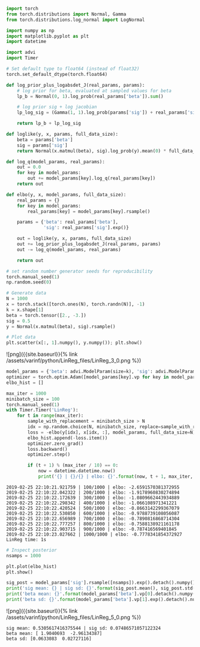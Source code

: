 

```python
import torch
from torch.distributions import Normal, Gamma
from torch.distributions.log_normal import LogNormal

import numpy as np
import matplotlib.pyplot as plt
import datetime

import advi
import Timer

# Set default type to float64 (instead of float32)
torch.set_default_dtype(torch.float64)
```


```python
def log_prior_plus_logabsdet_J(real_params, params):
    # log prior for beta, evaluated at sampled values for beta
    lp_b = Normal(0, 1).log_prob(real_params['beta']).sum()

    # log prior sig + log jacobian
    lp_log_sig = (Gamma(1, 1).log_prob(params['sig']) + real_params['sig']).sum()

    return lp_b + lp_log_sig

def loglike(y, x, params, full_data_size):
    beta = params['beta']
    sig = params['sig']
    return Normal(x.matmul(beta), sig).log_prob(y).mean(0) * full_data_size

def log_q(model_params, real_params):
    out = 0.0
    for key in model_params:
        out += model_params[key].log_q(real_params[key])
    return out

def elbo(y, x, model_params, full_data_size):
    real_params = {}
    for key in model_params:
        real_params[key] = model_params[key].rsample()

    params = {'beta': real_params['beta'],
              'sig': real_params['sig'].exp()}

    out = loglike(y, x, params, full_data_size)
    out += log_prior_plus_logabsdet_J(real_params, params) 
    out -= log_q(model_params, real_params)

    return out
```


```python
# set random number generator seeds for reproducibility
torch.manual_seed(1)
np.random.seed(0)
```


```python
# Generate data
N = 1000
x = torch.stack([torch.ones(N), torch.randn(N)], -1)
k = x.shape[1]
beta = torch.tensor([2., -3.])
sig = 0.5
y = Normal(x.matmul(beta), sig).rsample()

# Plot data
plt.scatter(x[:, 1].numpy(), y.numpy()); plt.show()
```


![png]({{site.baseurl}}{% link /assets/varinf/python/LinReg_files/LinReg_3_0.png %})



```python
model_params = {'beta': advi.ModelParam(size=k), 'sig': advi.ModelParam(size=1)}
optimizer = torch.optim.Adam([model_params[key].vp for key in model_params], lr=.1)
elbo_hist = []

max_iter = 1000
minibatch_size = 100
torch.manual_seed(1)
with Timer.Timer('LinReg'):
    for t in range(max_iter):
        sample_with_replacement = minibatch_size > N
        idx = np.random.choice(N, minibatch_size, replace=sample_with_replacement)
        loss = -elbo(y[idx], x[idx, :], model_params, full_data_size=N) / N
        elbo_hist.append(-loss.item())
        optimizer.zero_grad()
        loss.backward()
        optimizer.step()

        if (t + 1) % (max_iter / 10) == 0:
            now = datetime.datetime.now()
            print('{} | {}/{} | elbo: {}'.format(now, t + 1, max_iter, elbo_hist[-1]))
```

    2019-02-25 22:10:21.921759 | 100/1000 | elbo: -2.6591570381372955
    2019-02-25 22:10:22.042322 | 200/1000 | elbo: -1.9178960830274894
    2019-02-25 22:10:22.172639 | 300/1000 | elbo: -1.0809662443934889
    2019-02-25 22:10:22.298342 | 400/1000 | elbo: -1.066108971341221
    2019-02-25 22:10:22.420524 | 500/1000 | elbo: -0.8663142299367079
    2019-02-25 22:10:22.530850 | 600/1000 | elbo: -0.9788739108056087
    2019-02-25 22:10:22.656989 | 700/1000 | elbo: -0.7890816868714304
    2019-02-25 22:10:22.777257 | 800/1000 | elbo: -0.7588138921161178
    2019-02-25 22:10:22.903715 | 900/1000 | elbo: -0.787416569401845
    2019-02-25 22:10:23.027662 | 1000/1000 | elbo: -0.7778341854372927
    LinReg time: 1s



```python
# Inspect posterior
nsamps = 1000

plt.plot(elbo_hist)
plt.show()

sig_post = model_params['sig'].rsample([nsamps]).exp().detach().numpy()
print('sig mean: {} | sig sd: {}'.format(sig_post.mean(), sig_post.std()))
print('beta mean: {}'.format(model_params['beta'].vp[0].detach().numpy()))
print('beta sd: {}'.format(model_params['beta'].vp[1].exp().detach().numpy()))
```


![png]({{site.baseurl}}{% link /assets/varinf/python/LinReg_files/LinReg_5_0.png %})


    sig mean: 0.5305617416375544 | sig sd: 0.07486571057122324
    beta mean: [ 1.9040693  -2.96134387]
    beta sd: [0.0633083  0.02727116]



```python

```
